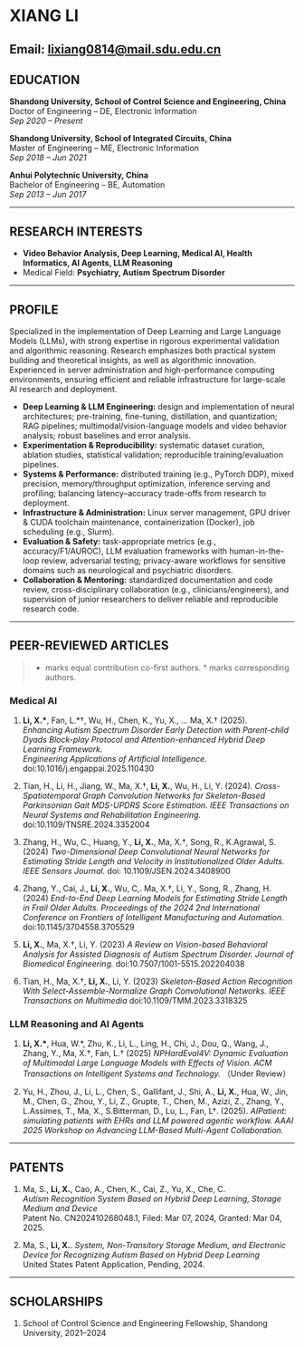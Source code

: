 # XIANG LI
Email: lixiang0814@mail.sdu.edu.cn 
---

## EDUCATION
**Shandong University, School of Control Science and Engineering, China**  
Doctor of Engineering – DE, Electronic Information  
_Sep 2020 – Present_

**Shandong University, School of Integrated Circuits, China**  
Master of Engineering – ME, Electronic Information  
_Sep 2018 – Jun 2021_

**Anhui Polytechnic University, China**  
Bachelor of Engineering – BE, Automation  
_Sep 2013 – Jun 2017_

---

## RESEARCH INTERESTS
- **Video Behavior Analysis, Deep Learning, Medical AI, Health Informatics, AI Agents, LLM Reasoning**  
- Medical Field: **Psychiatry, Autism Spectrum Disorder**

---


## PROFILE
Specialized in the implementation of Deep Learning and Large Language Models (LLMs), with strong expertise in rigorous experimental validation and algorithmic reasoning. Research emphasizes both practical system building and theoretical insights, as well as algorithmic innovation. Experienced in server administration and high-performance computing environments, ensuring efficient and reliable infrastructure for large-scale AI research and deployment.

- **Deep Learning & LLM Engineering:** design and implementation of neural architectures; pre-training, fine-tuning, distillation, and quantization; RAG pipelines; multimodal/vision-language models and video behavior analysis; robust baselines and error analysis.  
- **Experimentation & Reproducibility:** systematic dataset curation, ablation studies, statistical validation; reproducible training/evaluation pipelines.  
- **Systems & Performance:** distributed training (e.g., PyTorch DDP), mixed precision, memory/throughput optimization, inference serving and profiling; balancing latency–accuracy trade-offs from research to deployment.  
- **Infrastructure & Administration:** Linux server management, GPU driver & CUDA toolchain maintenance, containerization (Docker), job scheduling (e.g., Slurm).  
- **Evaluation & Safety:** task-appropriate metrics (e.g., accuracy/F1/AUROC), LLM evaluation frameworks with human-in-the-loop review, adversarial testing; privacy-aware workflows for sensitive domains such as neurological and psychiatric disorders.  
- **Collaboration & Mentoring:** standardized documentation and code review, cross-disciplinary collaboration (e.g., clinicians/engineers), and supervision of junior researchers to deliver reliable and reproducible research code.  

---


## PEER-REVIEWED ARTICLES
> * marks equal contribution co-first authors. † marks corresponding authors.

### Medical AI
1. **Li, X.\***, Fan, L.*†, Wu, H., Chen, K., Yu, X., ... Ma, X.† (2025).  
   *Enhancing Autism Spectrum Disorder Early Detection with Parent-child Dyads Block-play Protocol and Attention-enhanced Hybrid Deep Learning Framework.*  
   *Engineering Applications of Artificial Intelligence.* doi:10.1016/j.engappai.2025.110430  

2. Tian, H., Li, H., Jiang, W., Ma, X.†, **Li, X.**, Wu, H., Li, Y. (2024).
   *Cross-Spatiotemporal Graph Convolution Networks for Skeleton-Based Parkinsonian Gait MDS-UPDRS Score Estimation.*
   *IEEE Transactions on Neural Systems and Rehabilitation Engineering.* doi:10.1109/TNSRE.2024.3352004

3. Zhang, H., Wu, C., Huang, Y., **Li, X.**, Ma, X.†, Song, R., K.Agrawal, S. (2024)
   *Two-Dimensional Deep Convolutional Neural Networks for Estimating Stride Length and Velocity in Institutionalized Older Adults.*
   *IEEE Sensors Journal.* doi: 10.1109/JSEN.2024.3408900

4. Zhang, Y., Cai, J., **Li, X.**, Wu, C,. Ma, X.†, Li, Y., Song, R., Zhang, H. (2024)
   *End-to-End Deep Learning Models for Estimating Stride Length in Frail Older Adults.*
   *Proceedings of the 2024 2nd International Conference on Frontiers of Intelligent Manufacturing and Automation.* doi:10.1145/3704558.3705529 

5. **Li, X.**, Ma, X.†, Li, Y. (2023)
   *A Review on Vision-based Behavioral Analysis for Assisted Diagnosis of Autism Spectrum Disorder.*
   *Journal of Biomedical Engineering.* doi:10.7507/1001-5515.202204038
   
5. Tian, H., Ma, X.†, **Li, X.**, Li, Y. (2023)
   *Skeleton-Based Action Recognition With Select-Assemble-Normalize Graph Convolutional Networks.*
   *IEEE Transactions on Multimedia* doi:10.1109/TMM.2023.3318325

### LLM Reasoning and AI Agents
1. **Li, X.\***, Hua, W.*, Zhu, K., Li, L., Ling, H., Chi, J., Dou, Q., Wang, J., Zhang, Y., Ma, X.†, Fan, L.† (2025)
   *NPHardEval4V: Dynamic Evaluation of Multimodal Large Language Models with Effects of Vision.*
   *ACM Transactions on Intelligent Systems and Technology.* （Under Review）

2. Yu, H., Zhou, J., Li, L., Chen, S., Gallifant, J., Shi, A., **Li, X.**, Hua, W., Jin, M., Chen, G., Zhou, Y., Li, Z., Grupte, T., Chen, M., Azizi, Z., Zhang, Y., L.Assimes, T., Ma, X., S.Bitterman, D., Lu, L., Fan, L†. (2025).
   *AIPatient: simulating patients with EHRs and LLM powered agentic workflow.*
   *AAAI 2025 Workshop on Advancing LLM-Based Multi-Agent Collaboration.*


---


## PATENTS
1. Ma, S., **Li, X.**, Cao, A., Chen, K., Cai, Z., Yu, X., Che, C.  
   *Autism Recognition System Based on Hybrid Deep Learning, Storage Medium and Device*  
   Patent No. CN202410268048.1, Filed: Mar 07, 2024, Granted: Mar 04, 2025.

2. Ma, S., **Li, X.**. 
   *System, Non-Transitory Storage Medium, and Electronic Device for Recognizing Autism Based on Hybrid Deep Learning*  
   United States Patent Application, Pending, 2024.


---


## SCHOLARSHIPS
1. School of Control Science and Engineering Fellowship, Shandong University, 2021–2024
   
